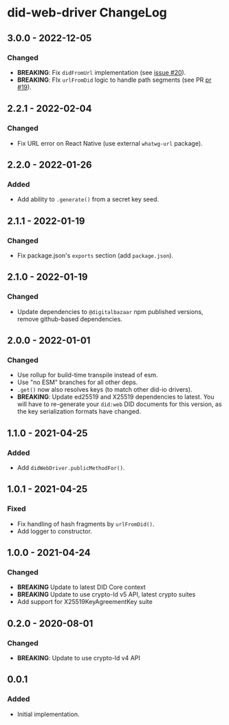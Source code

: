 # did-web-driver ChangeLog

## 3.0.0 - 2022-12-05

### Changed
- **BREAKING**: Fix `didFromUrl` implementation (see [issue #20](https://github.com/interop-alliance/did-web-resolver/issues/20)).
- **BREAKING**: FIx `urlFromDid` logic to handle path segments (see PR [pr #19](https://github.com/interop-alliance/did-web-resolver/pull/19)).

## 2.2.1 - 2022-02-04

### Changed
- Fix URL error on React Native (use external `whatwg-url` package).

## 2.2.0 - 2022-01-26

### Added
- Add ability to `.generate()` from a secret key seed.

## 2.1.1 - 2022-01-19

### Changed
- Fix package.json's `exports` section (add `package.json`).

## 2.1.0 - 2022-01-19

### Changed
- Update dependencies to `@digitalbazaar` npm published versions, remove
  github-based dependencies.

## 2.0.0 - 2022-01-01

### Changed
- Use rollup for build-time transpile instead of esm.
- Use "no ESM" branches for all other deps.
- `.get()` now also resolves keys (to match other did-io drivers).
- **BREAKING**: Update ed25519 and X25519 dependencies to latest. You will have
  to re-generate your `did:web` DID documents for this version, as the
  key serialization formats have changed.

## 1.1.0 - 2021-04-25

### Added
- Add `didWebDriver.publicMethodFor()`.

## 1.0.1 - 2021-04-25

### Fixed
- Fix handling of hash fragments by `urlFromDid()`.
- Add logger to constructor.

## 1.0.0 - 2021-04-24

### Changed
- **BREAKING** Update to latest DID Core context
- **BREAKING** Update to use crypto-ld v5 API, latest crypto suites
- Add support for X25519KeyAgreementKey suite

## 0.2.0 - 2020-08-01

### Changed
- **BREAKING**: Update to use crypto-ld v4 API

## 0.0.1

### Added
- Initial implementation.
